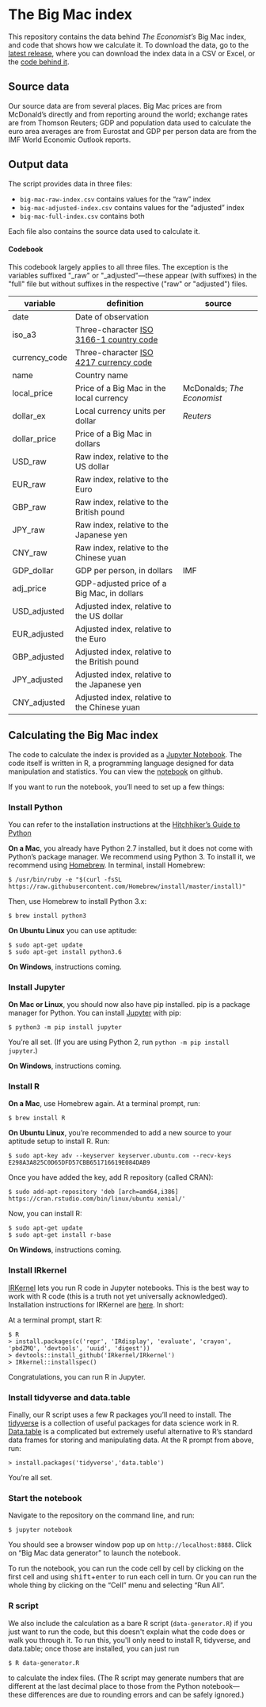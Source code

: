 # The Big Mac index

This repository contains the data behind _The Economist’s_ Big Mac index, and code that shows how we calculate it. To download the data, go to the [latest release][latest release], where you can download the index data in a CSV or Excel, or the [code behind it][notebook link].

## Source data

Our source data are from several places. Big Mac prices are from McDonald’s directly and from reporting around the world; exchange rates are from Thomson Reuters; GDP and population data used to calculate the euro area averages are from Eurostat and GDP per person data are from the IMF World Economic Outlook reports.

## Output data

The script provides data in three files:

- `big-mac-raw-index.csv` contains values for the “raw” index
- `big-mac-adjusted-index.csv` contains values for the “adjusted” index
- `big-mac-full-index.csv` contains both

Each file also contains the source data used to calculate it.

#### Codebook

This codebook largely applies to all three files. The exception is the variables suffixed "\_raw" or "\_adjusted"—these appear (with suffixes) in the "full" file but without suffixes in the respective ("raw" or "adjusted") files.

| variable      | definition                                            | source                     |
| ------------- | ----------------------------------------------------- | -------------------------- |
| date          | Date of observation                                   |
| iso_a3        | Three-character [ISO 3166-1 country code][iso 3166-1] |
| currency_code | Three-character [ISO 4217 currency code][iso 4217]    |
| name          | Country name                                          |
| local_price   | Price of a Big Mac in the local currency              | McDonalds; _The Economist_ |
| dollar_ex     | Local currency units per dollar                       | _Reuters_                  |
| dollar_price  | Price of a Big Mac in dollars                         |
| USD_raw       | Raw index, relative to the US dollar                  |
| EUR_raw       | Raw index, relative to the Euro                       |
| GBP_raw       | Raw index, relative to the British pound              |
| JPY_raw       | Raw index, relative to the Japanese yen               |
| CNY_raw       | Raw index, relative to the Chinese yuan               |
| GDP_dollar    | GDP per person, in dollars                            | IMF                        |
| adj_price     | GDP-adjusted price of a Big Mac, in dollars           |
| USD_adjusted  | Adjusted index, relative to the US dollar             |
| EUR_adjusted  | Adjusted index, relative to the Euro                  |
| GBP_adjusted  | Adjusted index, relative to the British pound         |
| JPY_adjusted  | Adjusted index, relative to the Japanese yen          |
| CNY_adjusted  | Adjusted index, relative to the Chinese yuan          |

## Calculating the Big Mac index

The code to calculate the index is provided as a [Jupyter Notebook][jupyter]. The code itself is written in R, a programming language designed for data manipulation and statistics. You can view the [notebook][notebook link] on github.

If you want to run the notebook, you’ll need to set up a few things:

### Install Python

You can refer to the installation instructions at the [Hitchhiker’s Guide to Python][h2g2py install]

**On a Mac**, you already have Python 2.7 installed, but it does not come with Python’s package manager. We recommend using Python 3. To install it, we recommend using [Homebrew][homebrew]. In terminal, install Homebrew:

```
$ /usr/bin/ruby -e "$(curl -fsSL https://raw.githubusercontent.com/Homebrew/install/master/install)"
```

Then, use Homebrew to install Python 3.x:

```
$ brew install python3
```

**On Ubuntu Linux** you can use aptitude:

```
$ sudo apt-get update
$ sudo apt-get install python3.6
```

**On Windows**, instructions coming.

### Install Jupyter

**On Mac or Linux**, you should now also have pip installed. pip is a package manager for Python. You can install [Jupyter][jupyter] with pip:

```
$ python3 -m pip install jupyter
```

You’re all set. (If you are using Python 2, run `python -m pip install jupyter`.)

**On Windows**, instructions coming.

### Install R

**On a Mac**, use Homebrew again. At a terminal prompt, run:

```
$ brew install R
```

**On Ubuntu Linux**, you’re recommended to add a new source to your aptitude setup to install R. Run:

```
$ sudo apt-key adv --keyserver keyserver.ubuntu.com --recv-keys E298A3A825C0D65DFD57CBB651716619E084DAB9
```

Once you have added the key, add R repository (called CRAN):

```
$ sudo add-apt-repository 'deb [arch=amd64,i386] https://cran.rstudio.com/bin/linux/ubuntu xenial/'
```

Now, you can install R:

```
$ sudo apt-get update
$ sudo apt-get install r-base
```

**On Windows**, instructions coming.

### Install IRkernel

[IRKernel][irkernel] lets you run R code in Jupyter notebooks. This is the best way to work with R code (this is a truth not yet universally acknowledged). Installation instructions for IRKernel are [here][irkernel installation]. In short:

At a terminal prompt, start R:

```
$ R
> install.packages(c('repr', 'IRdisplay', 'evaluate', 'crayon', 'pbdZMQ', 'devtools', 'uuid', 'digest'))
> devtools::install_github('IRkernel/IRkernel')
> IRkernel::installspec()
```

Congratulations, you can run R in Jupyter.

### Install tidyverse and data.table

Finally, our R script uses a few R packages you’ll need to install. The [tidyverse][tidyverse] is a collection of useful packages for data science work in R. [Data.table][data.table] is a complicated but extremely useful alternative to R’s standard data frames for storing and manipulating data. At the R prompt from above, run:

```
> install.packages('tidyverse','data.table')
```

You’re all set.

### Start the notebook

Navigate to the repository on the command line, and run:

```
$ jupyter notebook
```

You should see a browser window pop up on `http://localhost:8888`. Click on “Big Mac data generator” to launch the notebook.

To run the notebook, you can run the code cell by cell by clicking on the first cell and using <kbd>shift</kbd>+<kbd>enter</kbd> to run each cell in turn. Or you can run the whole thing by clicking on the “Cell” menu and selecting “Run All”.

### R script

We also include the calculation as a bare R script (`data-generator.R`) if you just want to run the code, but this doesn't explain what the code does or walk you through it. To run this, you'll only need to install R, tidyverse, and data.table; once those are installed, you can just run

```
$ R data-generator.R
```

to calculate the index files. (The R script may generate numbers that are different at the last decimal place to those from the Python notebook—these differences are due to rounding errors and can be safely ignored.)

[releases]: https://github.com/theeconomist/big-mac-data/releases
[latest release]: https://github.com/theeconomist/big-mac-data/releases/latest
[notebook link]: https://github.com/theeconomist/big-mac-data/blob/master/Big%20Mac%20data%20generator.ipynb
[homebrew]: https://brew.sh/
[h2g2py install]: http://docs.python-guide.org/en/latest/starting/installation/
[h2g2py windows install]: http://docs.python-guide.org/en/latest/starting/install3/win/#install3-windows
[jupyter]: https://jupyter.org
[irkernel]: https://irkernel.github.io/
[irkernel installation]: https://irkernel.github.io/installation/
[tidyverse]: https://www.tidyverse.org/
[data.table]: https://cran.r-project.org/web/packages/data.table/vignettes/datatable-intro.html
[iso 3166-1]: https://www.iso.org/iso-3166-country-codes.html
[iso 4217]: https://www.iso.org/iso-4217-currency-codes.html
